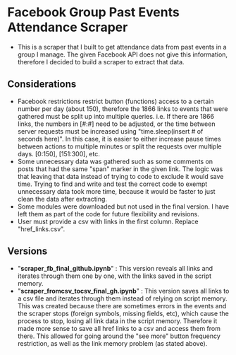 # Facebook Group Past Events Attendance Scraper
  - This is a scraper that I built to get attendance data from past events in a group I manage. The given Facebook API does not give this information, 
    therefore I decided to build a scraper to extract that data.
## Considerations
  - Facebook restrictions restrict button (functions) access to a certain number per day (about 150), therefore the 1866 links to events that were gathered must be split up into 
    multiple queries. i.e. If there are 1866 links, the numbers in [#:#] need to be adjusted, or the time between server requests must be increased using "time.sleep(insert # of seconds here)".
    In this case, it is easier to either increase pause times between actions to multiple minutes or split the requests over multiple days. [0:150], [151:300], etc.
  - Some unnecessary data was gathered such as some comments on posts that had the same "span" marker in the given link. 
    The logic was that leaving that data instead of trying to code to exclude it would save time. Trying to find and write and test the correct code to exempt unnecessary data took more time, because it would be faster to just clean the data after extracting.
  - Some modules were downloaded but not used in the final version. I have left them as part of the code for future flexibility and revisions.
  - User must provide a csv with links in the first column. Replace "href_links.csv".

## Versions
  - "**scraper_fb_final_github.ipynb**" : This version reveals all links and iterates through them one by one, with the links saved in the script memory.
  - "**scraper_fromcsv_tocsv_final_gh.ipynb**" : This version saves all links to a csv file and iterates through them instead of relying on script memory. This was created because there are sometimes errors in the events and the scraper stops (foreign symbols, missing fields, etc), which cause the process to stop, losing all link data in the script memory. Therefore it made more sense to save all href links to a csv and access them from there. This allowed for going around the "see more" button frequency restriction, as well as the link memory problem (as stated above). 
